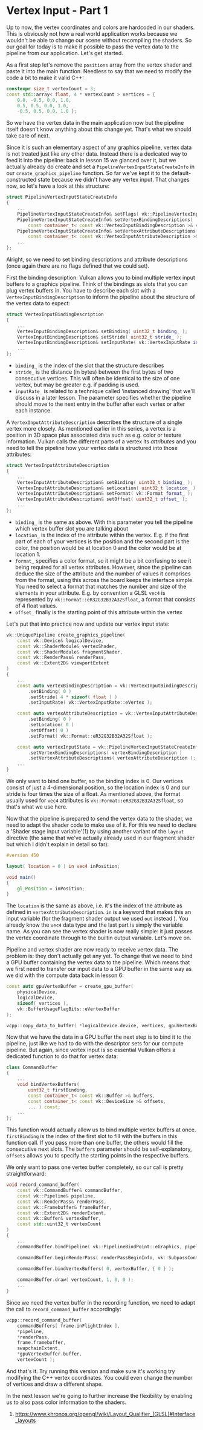 # Vertex Input - Part 1
Up to now, the vertex coordinates and colors are hardcoded in our shaders. This is obviously not how a real world application works because we wouldn't be able to change our scene without recompiling the shaders. So our goal for today is to make it possible to pass the vertex data to the pipeline from our application. Let's get started.

As a first step let's remove the `positions` array from the vertex shader and paste it into the main function. Needless to say that we need to modify the code a bit to make it valid C++:

```C++
constexpr size_t vertexCount = 3;
const std::array< float, 4 * vertexCount > vertices = {
    0.0, -0.5, 0.0, 1.0,
    0.5, 0.5, 0.0, 1.0,
    -0.5, 0.5, 0.0, 1.0 };
```

So we have the vertex data in the main application now but the pipeline itself doesn't know anything about this change yet. That's what we should take care of next.

Since it is such an elementary aspect of any graphics pipeline, vertex data is not treated just like any other data. Instead there is a dedicated way to feed it into the pipeline: back in lesson 15 we glanced over it, but we actually already do create and set a `PipelineVertexInputStateCreateInfo` in our `create_graphics_pipeline` function. So far we've kept it to the default-constructed state because we didn't have any vertex input. That changes now, so let's have a look at this structure:

```C++
struct PipelineVertexInputStateCreateInfo
{
    ...
    PipelineVertexInputStateCreateInfo& setFlags( vk::PipelineVertexInputStateCreateFlags flags_ );
    PipelineVertexInputStateCreateInfo& setVertexBindingDescriptions( 
        const container_t< const vk::VertexInputBindingDescription >& vertexBindingDescriptions_ );
    PipelineVertexInputStateCreateInfo& setVertexAttributeDescriptions( 
        const container_t< const vk::VertexInputAttributeDescription >& vertexAttributeDescriptions_ );
    ...
};
```

Alright, so we need to set binding descriptions and attribute descriptions (once again there are no flags defined that we could set). 

First the binding description: Vulkan allows you to bind multiple vertex input buffers to a graphics pipeline. Think of the bindings as slots that you can plug vertex buffers in. You have to describe each slot with a `VertexInputBindingDescription` to inform the pipeline about the structure of the vertex data to expect:

```C++
struct VertexInputBindingDescription
{
    ...
    VertexInputBindingDescription& setBinding( uint32_t binding_ );
    VertexInputBindingDescription& setStride( uint32_t stride_ );
    VertexInputBindingDescription& setInputRate( vk::VertexInputRate inputRate_ ); 
    ...
};
```

- `binding_` is the index of the slot that the structure describes
- `stride_` is the distance (in bytes) between the first bytes of two consecutive vertices. This will often be identical to the size of one vertex, but may be greater e.g. if padding is used.
- `inputRate_` is related to a technique called 'instanced drawing' that we'll discuss in a later lesson. The parameter specifies whether the pipeline should move to the next entry in the buffer after each vertex or after each instance.

A `VertexInputAttributeDescription` describes the structure of a single vertex more closely. As mentioned earlier in this series, a vertex is a position in 3D space plus associated data such as e.g. color or texture information. Vulkan calls the different parts of a vertex its _attributes_ and you need to tell the pipeline how your vertex data is structured into those attributes:

```C++
struct VertexInputAttributeDescription
{
    ...
    VertexInputAttributeDescription& setBinding( uint32_t binding_ );
    VertexInputAttributeDescription& setLocation( uint32_t location_ );
    VertexInputAttributeDescription& setFormat( vk::Format format_ );
    VertexInputAttributeDescription& setOffset( uint32_t offset_ );
    ...
};
```

- `binding_` is the same as above. With this parameter you tell the pipeline which vertex buffer slot you are talking about
- `location_` is the index of the attribute within the vertex. E.g. if the first part of each of your vertices is the position and the second part is the color, the position would be at location 0 and the color would be at location 1.
- `format_` specifies a color format, so it might be a bit confusing to see it being required for all vertex attributes. However, since the pipeline can deduce the size of the attribute and the number of values it comprises from the format, using this across the board keeps the interface simple. You need to select a format that matches the number and size of the elements in your attribute. E.g. by convention a GLSL `vec4` is represented by `vk::Format::eR32G32B32A32Sfloat`, a format that consists of 4 float values.
- `offset_` finally is the starting point of this attribute within the vertex

Let's put that into practice now and update our vertex input state:

```C++
vk::UniquePipeline create_graphics_pipeline(
    const vk::Device& logicalDevice,
    const vk::ShaderModule& vertexShader,
    const vk::ShaderModule& fragmentShader,
    const vk::RenderPass& renderPass,
    const vk::Extent2D& viewportExtent
)
{
    ...
    const auto vertexBindingDescription = vk::VertexInputBindingDescription{}
        .setBinding( 0 )
        .setStride( 4 * sizeof( float ) )
        .setInputRate( vk::VertexInputRate::eVertex );

    const auto vertexAttributeDescription = vk::VertexInputAttributeDescription{}
        .setBinding( 0 )
        .setLocation( 0 )
        .setOffset( 0 )
        .setFormat( vk::Format::eR32G32B32A32Sfloat );

    const auto vertexInputState = vk::PipelineVertexInputStateCreateInfo{}
        .setVertexBindingDescriptions( vertexBindingDescription )
        .setVertexAttributeDescriptions( vertexAttributeDescription );
    ...
}
```

We only want to bind one buffer, so the binding index is 0. Our vertices consist of just a 4-dimensional position, so the location index is 0 and our stride is four times the size of a float. As mentioned above, the format usually used for `vec4` attributes is `vk::Format::eR32G32B32A32Sfloat`, so that's what we use here.

Now that the pipeline is prepared to send the vertex data to the shader, we need to adapt the shader code to make use of it. For this we need to declare a 'Shader stage input variable'(1) by using another variant of the `layout` directive (the same that we've actually already used in our fragment shader but which I didn't explain in detail so far):

```GLSL 
#version 450

layout( location = 0 ) in vec4 inPosition;

void main()
{
    gl_Position = inPosition;
}
```

The `location` is the same as above, i.e. it's the index of the attribute as defined in `vertexAttributeDescription`. `in` is a keyword that makes this an input variable (for the fragment shader output we used `out` instead ). You already know the `vec4` data type and the last part is simply the variable name. As you can see the vertex shader is now really simple: it just passes the vertex coordinate through to the builtin output variable. Let's move on.

Pipeline and vertex shader are now ready to receive vertex data. The problem is: they don't actually get any yet. To change that we need to bind a GPU buffer containing the vertex data to the pipeline. Which means that we first need to transfer our input data to a GPU buffer in the same way as we did with the compute data back in lesson 6:

```C++
const auto gpuVertexBuffer = create_gpu_buffer(
    physicalDevice,
    logicalDevice,
    sizeof( vertices ),
    vk::BufferUsageFlagBits::eVertexBuffer
);

vcpp::copy_data_to_buffer( *logicalDevice.device, vertices, gpuVertexBuffer );
```

Now that we have the data in a GPU buffer the next step is to bind it to the pipeline, just like we had to do with the descriptor sets for our compute pipeline. But again, since vertex input is so essential Vulkan offers a dedicated function to do that for vertex data:

```C++
class CommandBuffer
{
    ...
    void bindVertexBuffers( 
        uint32_t firstBinding, 
        const container_t< const vk::Buffer >& buffers, 
        const container_t< const vk::DeviceSize >& offsets, 
        ... ) const;
    ...
};
```

This function would actually allow us to bind multiple vertex buffers at once. `firstBinding` is the index of the first slot to fill with the buffers in this function call. If you pass more than one buffer, the others would fill the consecutive next slots. The `buffers` parameter should be self-explanatory, `offsets` allows you to specify the starting points in the respective buffers.

We only want to pass one vertex buffer completely, so our call is pretty straightforward:

```C++
void record_command_buffer(
    const vk::CommandBuffer& commandBuffer,
    const vk::Pipeline& pipeline,
    const vk::RenderPass& renderPass,
    const vk::Framebuffer& frameBuffer,
    const vk::Extent2D& renderExtent,
    const vk::Buffer& vertexBuffer,
    const std::uint32_t vertexCount
)
{
    ...
    commandBuffer.bindPipeline( vk::PipelineBindPoint::eGraphics, pipeline );

    commandBuffer.beginRenderPass( renderPassBeginInfo, vk::SubpassContents::eInline );
    
    commandBuffer.bindVertexBuffers( 0, vertexBuffer, { 0 } );

    commandBuffer.draw( vertexCount, 1, 0, 0 );
    ...
}
```

Since we need the vertex buffer in the recording function, we need to adapt the call to `record_command_buffer` accordingly:

```C++
vcpp::record_command_buffer(
    commandBuffers[ frame.inFlightIndex ],
    *pipeline,
    *renderPass,
    frame.framebuffer,
    swapchainExtent,
    *gpuVertexBuffer.buffer,
    vertexCount );
```

And that's it. Try running this version and make sure it's working try modifying the C++ vertex coordinates. You could even change the number of vertices and draw a different shape.

In the next lesson we're going to further increase the flexibility by enabling us to also pass color information to the shaders.


1. https://www.khronos.org/opengl/wiki/Layout_Qualifier_(GLSL)#Interface_layouts